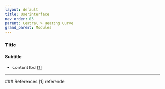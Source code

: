 ```yaml
---
layout: default
title: Userinterface
nav_order: 03
parent: Central > Heating Curve
grand_parent: Modules
---
```


### Title
#### Subtitle
- content tbd <a href="#referencename">[1]</a>

<hr>
### References
<a id="referencename">[1]</a> referende <br>